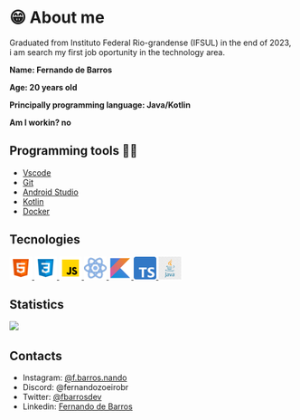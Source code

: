 # 😁 About me

Graduated from Instituto Federal Rio-grandense (IFSUL) in the end of 2023, i am search my first job oportunity in the technology area. 


**<p>Name: Fernando de Barros</p>**
**<p>Age: 20 years old</p>**
**<p>Principally programming language: Java/Kotlin</p>**
**Am I workin? no**

## Programming tools 👨‍💻
  - [Vscode](https://code.visualstudio.com)
  - [Git](https://git-scm.com)
  - [Android Studio](https://developer.android.com/studio)
  - [Kotlin](https://kotlinlang.org/)
  - [Docker](https://www.docker.com/)


## Tecnologies
<a href="https://developer.mozilla.org/en-US/docs/Glossary/HTML5" target="_blank">
  <img src="./icons/html-icon.svg" width="40">
</a>
<a href="https://developer.mozilla.org/en-US/docs/Web/CSS" target="_blank">
  <img src="./icons/css-icon.svg" width="40">
</a>
<a href="https://developer.mozilla.org/en-US/docs/Web/JavaScript" target="_blank">
  <img src="./icons/js-icon.svg" width="40">
</a>
<a href="https://react.dev/" target="_blank">
  <img src="./icons/react-js-icon.svg" width="40">
</a>
<a href="https://kotlinlang.org/" target="_blank">
  <img src="./icons/kotlin-logo.png" width="40">
</a>
<a href="https://www.typescriptlang.org/" target="_blank">
  <img src="./icons/typescript-logo.png" width="40">
</a>
<a href="https://www.java.com/pt-BR/" target="_blank">
  <img src="./icons/java-logo.png" width="40">
</a>



## Statistics

![](https://github-readme-stats.vercel.app/api/top-langs?username=fernandobarrosd)


## Contacts
- Instagram: [@f.barros.nando](https://www.instagram.com/f.barros.nando/)
- Discord: @fernandozoeirobr
- Twitter: [@fbarrosdev](https://twitter.com/fbarrosdev)
- Linkedin: [Fernando de Barros](https://www.linkedin.com/in/fernando-de-barros-204864241/)



